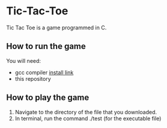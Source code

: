 # Tic-Tac-Toe
Tic Tac Toe is a game programmed in C.
## How to run the game
You will need:
* gcc compiler [install link](https://gcc.gnu.org/install/) 
* this repository
## How to play the game
1. Navigate to the directory of the file that you downloaded.
2. In terminal, run the command ./test (for the executable file)
